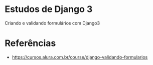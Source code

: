 # Estudos de Django 3

Criando e validando formulários com Django3

# Referências

- https://cursos.alura.com.br/course/django-validando-formularios